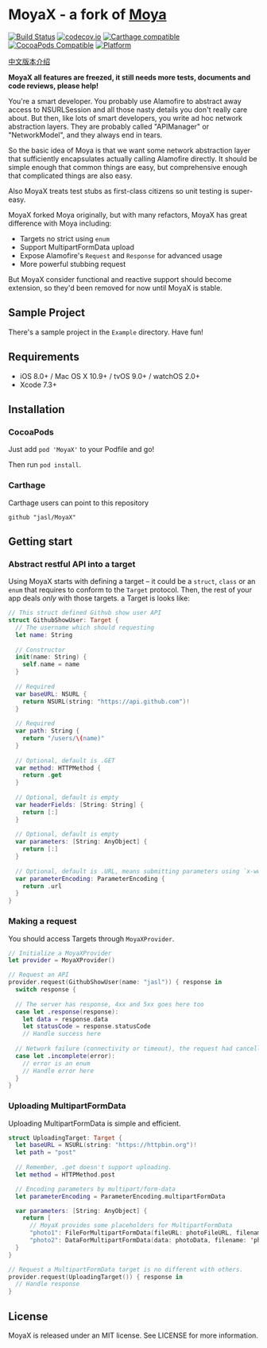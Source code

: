 MoyaX - a fork of [Moya](https://github.com/Moya/Moya)
====

[![Build Status](https://travis-ci.org/jasl/MoyaX.svg?branch=master)](https://travis-ci.org/jasl/MoyaX)
[![codecov.io](https://codecov.io/github/jasl/MoyaX/coverage.svg?branch=master)](https://codecov.io/github/jasl/MoyaX?branch=master)
[![Carthage compatible](https://img.shields.io/badge/Carthage-compatible-4BC51D.svg?style=flat)](https://github.com/Carthage/Carthage)
[![CocoaPods Compatible](https://img.shields.io/cocoapods/v/MoyaX.svg)](https://img.shields.io/cocoapods/v/MoyaX.svg)
[![Platform](https://img.shields.io/cocoapods/p/Alamofire.svg?style=flat)](http://cocoadocs.org/docsets/MoyaX)

[中文版本介绍](Readme_zh.md)

**MoyaX all features are freezed, it still needs more tests, documents and code reviews, please help!**

You're a smart developer. You probably use Alamofire to abstract away access to NSURLSession and all those nasty details you don't really care about. But then, like lots of smart developers, you write ad hoc network abstraction layers. They are probably called "APIManager" or "NetworkModel", and they always end in tears.

So the basic idea of Moya is that we want some network abstraction layer that sufficiently encapsulates actually calling Alamofire directly. It should be simple enough that common things are easy, but comprehensive enough that complicated things are also easy.

Also MoyaX treats test stubs as first-class citizens so unit testing is super-easy.

MoyaX forked Moya originally, but with many refactors, MoyaX has great difference with Moya including:

- Targets no strict using `enum`
- Support MultipartFormData upload
- Expose Alamofire's `Request` and `Response` for advanced usage
- More powerful stubbing request

But MoyaX consider functional and reactive support should become extension, so they'd been removed for now until MoyaX is stable.

## Sample Project

There's a sample project in the `Example` directory. Have fun!

## Requirements

- iOS 8.0+ / Mac OS X 10.9+ / tvOS 9.0+ / watchOS 2.0+
- Xcode 7.3+

## Installation

### CocoaPods

Just add `pod 'MoyaX'` to your Podfile and go!

Then run `pod install`.

### Carthage

Carthage users can point to this repository

```
github "jasl/MoyaX"
```

## Getting start

### Abstract restful API into a target

Using MoyaX starts with defining a target – it could be a `struct`, `class` or an `enum` that requires to conform to the `Target` protocol. Then, the rest of your app deals *only* with those targets. a Target is looks like:

```swift
// This struct defined Github show user API
struct GithubShowUser: Target {
  // The username which should requesting
  let name: String
  
  // Constructor
  init(name: String) {
    self.name = name
  }
  
  // Required
  var baseURL: NSURL {
    return NSURL(string: "https://api.github.com")!
  }
  
  // Required
  var path: String {
    return "/users/\(name)"
  }
  
  // Optional, default is .GET
  var method: HTTPMethod {
    return .get
  }
  
  // Optional, default is empty
  var headerFields: [String: String] {
    return [:]
  }
  
  // Optional, default is empty
  var parameters: [String: AnyObject] {
    return [:]
  }
  
  // Optional, default is .URL, means submitting parameters using `x-www-form-urlencoded`
  var parameterEncoding: ParameterEncoding {
    return .url
  }
}
```

### Making a request

You should access Targets through `MoyaXProvider`.

```swift
// Initialize a MoyaXProvider
let provider = MoyaXProvider()

// Request an API
provider.request(GithubShowUser(name: "jasl")) { response in
  switch response {
  
  // The server has response, 4xx and 5xx goes here too
  case let .response(response):
    let data = response.data
    let statusCode = response.statusCode
    // Handle success here
    
  // Network failure (connectivity or timeout), the request had cancelled or other unexpected errors goes here
  case let .incomplete(error):
    // error is an enum
    // Handle error here
  }
}
```

### Uploading MultipartFormData

Uploading MultipartFormData is simple and efficient.

```swift
struct UploadingTarget: Target {
  let baseURL = NSURL(string: "https://httpbin.org")!
  let path = "post"
  
  // Remember, .get doesn't support uploading.
  let method = HTTPMethod.post

  // Encoding parameters by multipart/form-data
  let parameterEncoding = ParameterEncoding.multipartFormData

  var parameters: [String: AnyObject] {
    return [
      // MoyaX provides some placeholders for MultipartFormData
      "photo1": FileForMultipartFormData(fileURL: photoFileURL, filename: 'photo1.jpg', mimeType: 'image/jpeg'),
      "photo2": DataForMultipartFormData(data: photoData, filename: 'photo2.jpg', mimeType: 'image/jpeg')
  }
}

// Request a MultipartFormData target is no different with others.
provider.request(UploadingTarget()) { response in
  // Handle response
}
``` 

## License

MoyaX is released under an MIT license. See LICENSE for more information.
